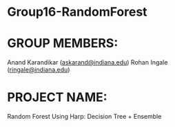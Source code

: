 # Group16-RandomForest

# GROUP MEMBERS:
Anand Karandikar	(askarand@indiana.edu)
Rohan Ingale 		(ringale@indiana.edu)

# PROJECT NAME:
Random Forest Using Harp: Decision Tree + Ensemble